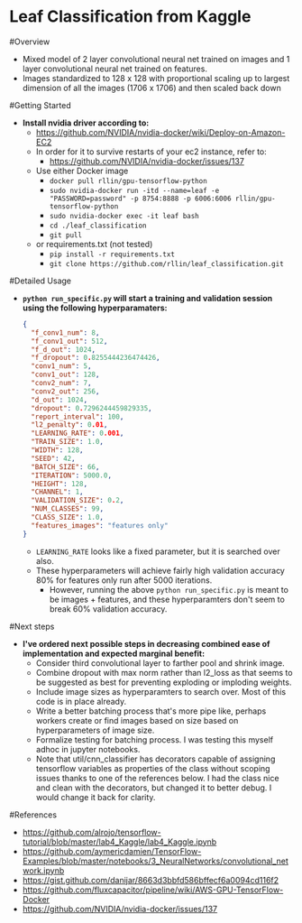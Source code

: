 # Leaf Classification from Kaggle

#Overview
  - Mixed model of 2 layer convolutional neural net trained on images and 1 layer convolutional neural net trained on features.
  - Images standardized to 128 x 128 with proportional scaling up to largest dimension of all the images (1706 x 1706) and then scaled back down

#Getting Started
  * **Install nvidia driver according to:**
    - https://github.com/NVIDIA/nvidia-docker/wiki/Deploy-on-Amazon-EC2
    - In order for it to survive restarts of your ec2 instance, refer to:
      - https://github.com/NVIDIA/nvidia-docker/issues/137
    - Use either Docker image
      - `docker pull rllin/gpu-tensorflow-python`
      - `sudo nvidia-docker run -itd --name=leaf -e "PASSWORD=password" -p 8754:8888 -p 6006:6006 rllin/gpu-tensorflow-python`
      - `sudo nvidia-docker exec -it leaf bash`
      - `cd ./leaf_classification`
      - `git pull`
    - or requirements.txt (not tested)
      - `pip install -r requirements.txt`
      - `git clone https://github.com/rllin/leaf_classification.git`

#Detailed Usage
  * **`python run_specific.py` will start a training and validation session using the following hyperparamaters:**
      
      ```json
      {
        "f_conv1_num": 8,
        "f_conv1_out": 512,
        "f_d_out": 1024,
        "f_dropout": 0.8255444236474426,
        "conv1_num": 5,
        "conv1_out": 128,
        "conv2_num": 7,
        "conv2_out": 256,
        "d_out": 1024,
        "dropout": 0.7296244459829335,
        "report_interval": 100,
        "l2_penalty": 0.01,
        "LEARNING_RATE": 0.001,
        "TRAIN_SIZE": 1.0,
        "WIDTH": 128,
        "SEED": 42,
        "BATCH_SIZE": 66,
        "ITERATION": 5000.0,
        "HEIGHT": 128,
        "CHANNEL": 1,
        "VALIDATION_SIZE": 0.2,
        "NUM_CLASSES": 99,
        "CLASS_SIZE": 1.0,
        "features_images": "features only"
      }
      ```
    - `LEARNING_RATE` looks like a fixed parameter, but it is searched over also.
    - These hyperparameters will achieve fairly high validation accuracy 80% for features only run after 5000 iterations.
      - However, running the above `python run_specific.py` is meant to be images + features, and these hyperparamters don't seem to break 60% validation accuracy.

#Next steps
  * **I've ordered next possible steps in decreasing combined ease of implementation and expected marginal benefit:**
    - Consider third convolutional layer to farther pool and shrink image.
    - Combine dropout with max norm rather than l2_loss as that seems to be suggested as best for preventing exploding or imploding weights.
    - Include image sizes as hyperparamters to search over.  Most of this code is in place already.
    - Write a better batching process that's more pipe like, perhaps workers create or find images based on size based on hyperparameters of image size.
    - Formalize testing for batching process.  I was testing this myself adhoc in jupyter notebooks.
    - Note that util/cnn_classifier has decorators capable of assigning tensorflow variables as properties of the class without scoping issues thanks to one of the references below.  I had the class nice and clean with the decorators, but changed it to better debug.  I would change it back for clarity.

#References
  - https://github.com/alrojo/tensorflow-tutorial/blob/master/lab4_Kaggle/lab4_Kaggle.ipynb
  - https://github.com/aymericdamien/TensorFlow-Examples/blob/master/notebooks/3_NeuralNetworks/convolutional_network.ipynb
  - https://gist.github.com/danijar/8663d3bbfd586bffecf6a0094cd116f2
  - https://github.com/fluxcapacitor/pipeline/wiki/AWS-GPU-TensorFlow-Docker
  - https://github.com/NVIDIA/nvidia-docker/issues/137

